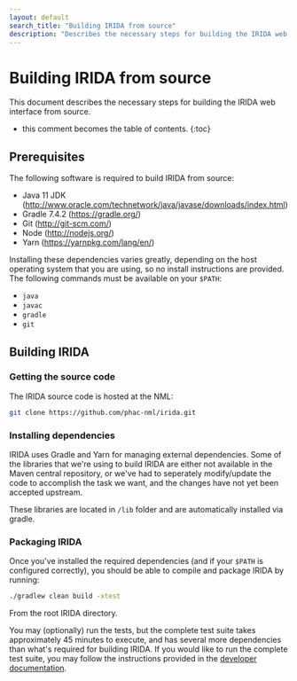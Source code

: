 ```yaml
---
layout: default
search_title: "Building IRIDA from source"
description: "Describes the necessary steps for building the IRIDA web interface from source."
---
```


Building IRIDA from source
==========================

This document describes the necessary steps for building the IRIDA web interface from source.

* this comment becomes the table of contents.
{:toc}

Prerequisites
-------------

The following software is required to build IRIDA from source:

* Java 11 JDK (http://www.oracle.com/technetwork/java/javase/downloads/index.html)
* Gradle 7.4.2 (https://gradle.org/)
* Git (http://git-scm.com/)
* Node (http://nodejs.org/)
* Yarn (https://yarnpkg.com/lang/en/)

Installing these dependencies varies greatly, depending on the host operating system that you are using, so no install instructions are provided. The following commands must be available on your `$PATH`:

* `java`
* `javac`
* `gradle`
* `git`

Building IRIDA
--------------

### Getting the source code

The IRIDA source code is hosted at the NML:

```bash
git clone https://github.com/phac-nml/irida.git
```

### Installing dependencies

IRIDA uses Gradle and Yarn for managing external dependencies. Some of the libraries that we're using to build IRIDA are either not available in the Maven central repository, or we've had to seperately modify/update the code to accomplish the task we want, and the changes have not yet been accepted upstream.

These libraries are located in `/lib` folder and are automatically installed via gradle.

### Packaging IRIDA
Once you've installed the required dependencies (and if your `$PATH` is configured correctly), you should be able to compile and package IRIDA by running:

```bash
./gradlew clean build -xtest
```

From the root IRIDA directory.

You may (optionally) run the tests, but the complete test suite takes approximately 45 minutes to execute, and has several more dependencies than what's required for building IRIDA. If you would like to run the complete test suite, you may follow the instructions provided in the [developer documentation](../../../developer/setup).
